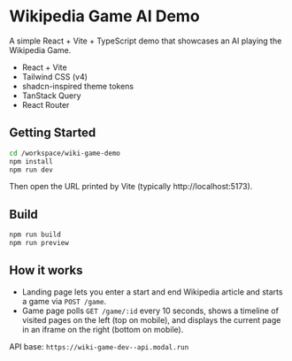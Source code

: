 # Wikipedia Game AI Demo

A simple React + Vite + TypeScript demo that showcases an AI playing the Wikipedia Game.

- React + Vite
- Tailwind CSS (v4)
- shadcn-inspired theme tokens
- TanStack Query
- React Router

## Getting Started

```bash
cd /workspace/wiki-game-demo
npm install
npm run dev
```

Then open the URL printed by Vite (typically http://localhost:5173).

## Build

```bash
npm run build
npm run preview
```

## How it works

- Landing page lets you enter a start and end Wikipedia article and starts a game via `POST /game`.
- Game page polls `GET /game/:id` every 10 seconds, shows a timeline of visited pages on the left (top on mobile), and displays the current page in an iframe on the right (bottom on mobile).

API base: `https://wiki-game-dev--api.modal.run`
